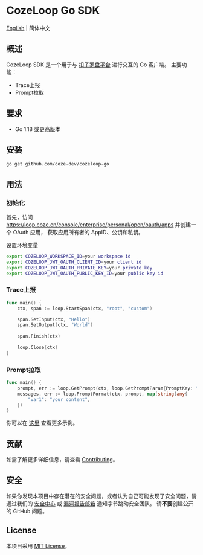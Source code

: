 
# CozeLoop Go SDK
[English](README.md) | 简体中文

## 概述

CozeLoop SDK 是一个用于与 [扣子罗盘平台](https://loop.coze.cn) 进行交互的 Go 客户端。
主要功能：
- Trace上报
- Prompt拉取

## 要求
- Go 1.18 或更高版本

## 安装

`go get github.com/coze-dev/cozeloop-go`

## 用法

### 初始化

首先，访问 https://loop.coze.cn/console/enterprise/personal/open/oauth/apps 并创建一个 OAuth 应用，
获取应用所有者的 AppID、公钥和私钥。

设置环境变量
```bash
export COZELOOP_WORKSPACE_ID=your workspace id
export COZELOOP_JWT_OAUTH_CLIENT_ID=your client id
export COZELOOP_JWT_OAUTH_PRIVATE_KEY=your private key
export COZELOOP_JWT_OAUTH_PUBLIC_KEY_ID=your public key id
```

### Trace上报

```go
func main() {
    ctx, span := loop.StartSpan(ctx, "root", "custom")

    span.SetInput(ctx, "Hello") 
    span.SetOutput(ctx, "World") 
	
    span.Finish(ctx)
	
    loop.Close(ctx)
}
```

### Prompt拉取
```go
func main() {
    prompt, err := loop.GetPrompt(ctx, loop.GetPromptParam{PromptKey: "your_prompt_key"})
    messages, err := loop.PromptFormat(ctx, prompt, map[string]any{
        "var1": "your content",
    })
}
```

你可以在 [这里](examples) 查看更多示例。


## 贡献

如需了解更多详细信息，请查看 [Contributing](CONTRIBUTING.md)。


## 安全

如果你发现本项目中存在潜在的安全问题，或者认为自己可能发现了安全问题，请通过我们的 [安全中心](https://security.bytedance.com/src) 或 [漏洞报告邮箱](sec@bytedance.com) 通知字节跳动安全团队。
请**不要**创建公开的 GitHub 问题。

## License

本项目采用 [MIT License](LICENSE)。